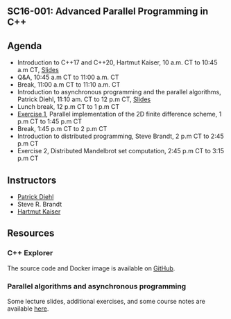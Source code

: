## SC16-001: Advanced Parallel Programming in C++

## Agenda

* Introduction to C++17 and C++20, Hartmut Kaiser, 10 a.m. CT to 10:45 a.m CT, [Slides](https://drive.google.com/file/d/1iF895LQMAvKtPoO-niU7AkEwDLPoJeTB/view?usp=sharing)
* Q&A, 10:45 a.m CT to 11:00 a.m. CT
* Break, 11:00 a.m CT to 11:10 a.m. CT
* Introduction to asynchronous programming and the parallel algorithms, Patrick Diehl, 11:10 am. CT to 12 p.m CT, [Slides](shortcourse.github.io/USACM16-shortcourse/slides/part1.slides.html)
* Lunch break, 12 p.m CT to 1 p.m CT 
* [Exercise 1](https://github.com/shortcourse/USACM16-shortcourse/blob/main/exercise/Exercise1.ipynb), Parallel implementation of the 2D finite difference scheme, 1 p.m CT to 1:45 p.m CT
* Break, 1:45 p.m CT to 2 p.m CT
* Introduction to distributed programming, Steve Brandt, 2 p.m CT to 2:45 p.m CT
* Exercise 2, Distributed Mandelbrot set computation, 2:45 p.m CT to 3:15 p.m CT 

## Instructors 

* [Patrick Diehl](https://www.diehlpk.de/)
* Steve R. Brandt
* [Hartmut Kaiser](www.cct.lsu.edu/~hkaiser)

## Resources

### C++ Explorer

The source code and Docker image is available on [GitHub](https://github.com/stevenrbrandt/CxxExplorer).

### Parallel algorithms and asynchronous programming

Some lecture slides, additional exercises, and some course notes are available [here](https://www.cct.lsu.edu/~pdiehl/teaching/2021/4997/).  
